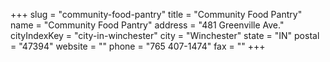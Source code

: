+++
slug = "community-food-pantry"
title = "Community Food Pantry"
name = "Community Food Pantry"
address = "481 Greenville Ave."
cityIndexKey = "city-in-winchester"
city = "Winchester"
state = "IN"
postal = "47394"
website = ""
phone = "765 407-1474"
fax = ""
+++
